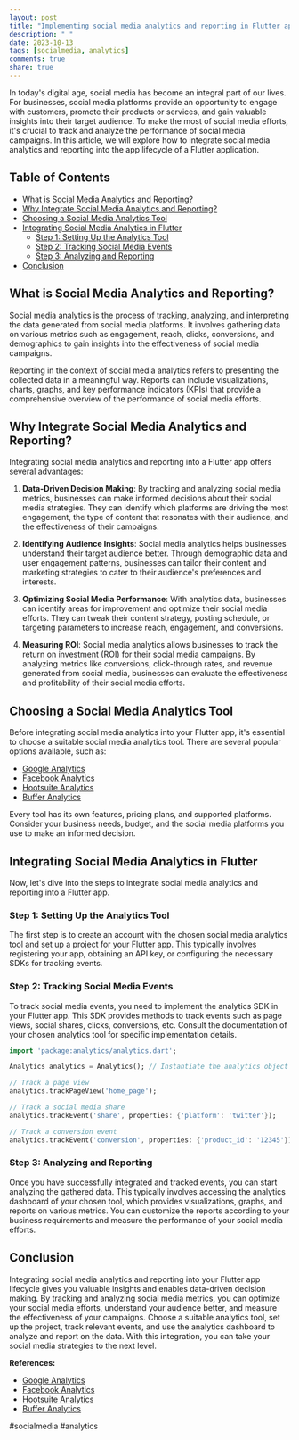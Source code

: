 ```yaml
---
layout: post
title: "Implementing social media analytics and reporting in Flutter app lifecycle"
description: " "
date: 2023-10-13
tags: [socialmedia, analytics]
comments: true
share: true
---
```


In today's digital age, social media has become an integral part of our lives. For businesses, social media platforms provide an opportunity to engage with customers, promote their products or services, and gain valuable insights into their target audience. To make the most of social media efforts, it's crucial to track and analyze the performance of social media campaigns. In this article, we will explore how to integrate social media analytics and reporting into the app lifecycle of a Flutter application.

## Table of Contents
- [What is Social Media Analytics and Reporting?](#what-is-social-media-analytics-and-reporting)
- [Why Integrate Social Media Analytics and Reporting?](#why-integrate-social-media-analytics-and-reporting)
- [Choosing a Social Media Analytics Tool](#choosing-a-social-media-analytics-tool)
- [Integrating Social Media Analytics in Flutter](#integrating-social-media-analytics-in-flutter)
  - [Step 1: Setting Up the Analytics Tool](#step-1-setting-up-the-analytics-tool)
  - [Step 2: Tracking Social Media Events](#step-2-tracking-social-media-events)
  - [Step 3: Analyzing and Reporting](#step-3-analyzing-and-reporting)
- [Conclusion](#conclusion)

## What is Social Media Analytics and Reporting?

Social media analytics is the process of tracking, analyzing, and interpreting the data generated from social media platforms. It involves gathering data on various metrics such as engagement, reach, clicks, conversions, and demographics to gain insights into the effectiveness of social media campaigns.

Reporting in the context of social media analytics refers to presenting the collected data in a meaningful way. Reports can include visualizations, charts, graphs, and key performance indicators (KPIs) that provide a comprehensive overview of the performance of social media efforts.

## Why Integrate Social Media Analytics and Reporting?

Integrating social media analytics and reporting into a Flutter app offers several advantages:

1. **Data-Driven Decision Making**: By tracking and analyzing social media metrics, businesses can make informed decisions about their social media strategies. They can identify which platforms are driving the most engagement, the type of content that resonates with their audience, and the effectiveness of their campaigns.

2. **Identifying Audience Insights**: Social media analytics helps businesses understand their target audience better. Through demographic data and user engagement patterns, businesses can tailor their content and marketing strategies to cater to their audience's preferences and interests.

3. **Optimizing Social Media Performance**: With analytics data, businesses can identify areas for improvement and optimize their social media efforts. They can tweak their content strategy, posting schedule, or targeting parameters to increase reach, engagement, and conversions.

4. **Measuring ROI**: Social media analytics allows businesses to track the return on investment (ROI) for their social media campaigns. By analyzing metrics like conversions, click-through rates, and revenue generated from social media, businesses can evaluate the effectiveness and profitability of their social media efforts.

## Choosing a Social Media Analytics Tool

Before integrating social media analytics into your Flutter app, it's essential to choose a suitable social media analytics tool. There are several popular options available, such as:

- [Google Analytics](https://marketingplatform.google.com/about/analytics/)
- [Facebook Analytics](https://developers.facebook.com/docs/analytics/)
- [Hootsuite Analytics](https://hootsuite.com/platform/analytics)
- [Buffer Analytics](https://buffer.com/analytics)

Every tool has its own features, pricing plans, and supported platforms. Consider your business needs, budget, and the social media platforms you use to make an informed decision.

## Integrating Social Media Analytics in Flutter

Now, let's dive into the steps to integrate social media analytics and reporting into a Flutter app.

### Step 1: Setting Up the Analytics Tool

The first step is to create an account with the chosen social media analytics tool and set up a project for your Flutter app. This typically involves registering your app, obtaining an API key, or configuring the necessary SDKs for tracking events.

### Step 2: Tracking Social Media Events

To track social media events, you need to implement the analytics SDK in your Flutter app. This SDK provides methods to track events such as page views, social shares, clicks, conversions, etc. Consult the documentation of your chosen analytics tool for specific implementation details.

```dart
import 'package:analytics/analytics.dart';

Analytics analytics = Analytics(); // Instantiate the analytics object

// Track a page view
analytics.trackPageView('home_page');

// Track a social media share
analytics.trackEvent('share', properties: {'platform': 'twitter'});

// Track a conversion event
analytics.trackEvent('conversion', properties: {'product_id': '12345'});
```

### Step 3: Analyzing and Reporting

Once you have successfully integrated and tracked events, you can start analyzing the gathered data. This typically involves accessing the analytics dashboard of your chosen tool, which provides visualizations, graphs, and reports on various metrics. You can customize the reports according to your business requirements and measure the performance of your social media efforts.

## Conclusion

Integrating social media analytics and reporting into your Flutter app lifecycle gives you valuable insights and enables data-driven decision making. By tracking and analyzing social media metrics, you can optimize your social media efforts, understand your audience better, and measure the effectiveness of your campaigns. Choose a suitable analytics tool, set up the project, track relevant events, and use the analytics dashboard to analyze and report on the data. With this integration, you can take your social media strategies to the next level.

**References:**
- [Google Analytics](https://marketingplatform.google.com/about/analytics/)
- [Facebook Analytics](https://developers.facebook.com/docs/analytics/)
- [Hootsuite Analytics](https://hootsuite.com/platform/analytics)
- [Buffer Analytics](https://buffer.com/analytics)

#socialmedia #analytics